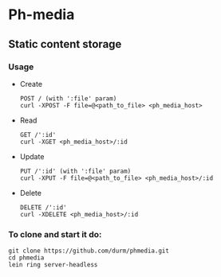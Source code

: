 # Ph-media
## Static content storage
### Usage

- Create
  ```
  POST / (with ':file' param)
  curl -XPOST -F file=@<path_to_file> <ph_media_host>
  ```

- Read
  ```
  GET /':id'
  curl -XGET <ph_media_host>/:id
  ```

- Update
  ```
  PUT /':id' (with ':file' param)
  curl -XPUT -F file=@<path_to_file> <ph_media_host>/:id
  ```

- Delete
  ```
  DELETE /':id'
  curl -XDELETE <ph_media_host>/:id
  ```

### To clone and start it do:

```
git clone https://github.com/durm/phmedia.git
cd phmedia
lein ring server-headless
```
